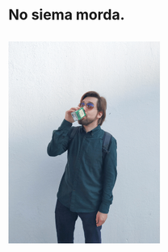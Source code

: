 
  # No siema morda.
  <br>
<img src="https://raw.githubusercontent.com/AnitakasperekUX/AnitakasperekUX.github.io/main/Webp.net-gifmaker.gif" width="300" height="400" />
 
<br />
<br />
